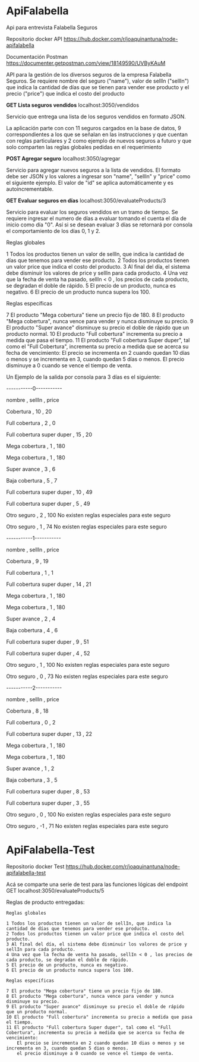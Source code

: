 # ApiFalabella
Api para entrevista Falabella Seguros

Repositorio docker API
https://hub.docker.com/r/joaquinantuna/node-apifalabella

Documentación Postman
https://documenter.getpostman.com/view/18149590/UVByKAuM

API para la gestión de los diversos seguros de la empresa Falabella Seguros. Se requiere nombre del seguro ("name"), valor de sellIn ("sellIn") que indica la cantidad de días que se tienen para vender ese producto y el precio ("price") que indica el costo del producto


**GET Lista seguros vendidos** localhost:3050/vendidos

Servicio que entrega una lista de los seguros vendidos en formato JSON.

La aplicación parte con con 11 seguros cargados en la base de datos, 9 correspondientes a los que se señalan en las instrucciones y que cuentan con reglas particulares y 2 como ejemplo de nuevos seguros a futuro y que solo comparten las reglas globales pedidas en el requerimiento

**POST Agregar seguro** localhost:3050/agregar

Servicio para agregar nuevos seguros a la lista de vendidos. El formato debe ser JSON y los valores a ingresar son "name", "sellIn" y "price" como el siguiente ejemplo. El valor de "id" se aplica automáticamente y es autoincrementable.

**GET Evaluar seguros en días** localhost:3050/evaluateProducts/3

Servicio para evaluar los seguros vendidos en un tramo de tiempo. Se requiere ingresar el numero de días a evaluar tomando el cuenta el día de inicio como día "0". Así si se desean evaluar 3 días se retornará por consola el comportamiento de los días 0, 1 y 2.

Reglas globales

1 Todos los productos tienen un valor de sellIn, que indica la cantidad de días que tenemos para vender ese producto. 2 Todos los productos tienen un valor price que indica el costo del producto. 3 Al final del día, el sistema debe disminuir los valores de price y sellIn para cada producto. 4 Una vez que la fecha de venta ha pasado, sellIn < 0 , los precios de cada producto, se degradan el doble de rápido. 5 El precio de un producto, nunca es negativo. 6 El precio de un producto nunca supera los 100.

Reglas específicas

7 El producto "Mega cobertura" tiene un precio fijo de 180. 8 El producto "Mega cobertura", nunca vence para vender y nunca disminuye su precio. 9 El producto "Super avance" disminuye su precio el doble de rápido que un producto normal. 10 El producto "Full cobertura" incrementa su precio a medida que pasa el tiempo. 11 El producto "Full cobertura Super duper", tal como el "Full Cobertura", incrementa su precio a medida que se acerca su fecha de vencimiento: El precio se incrementa en 2 cuando quedan 10 días o menos y se incrementa en 3, cuando quedan 5 días o menos. El precio disminuye a 0 cuando se vence el tiempo de venta.

Un Ejemplo de la salida por consola para 3 días es el siguiente:

-----------0-----------

nombre , sellIn , price

Cobertura , 10 , 20

Full cobertura , 2 , 0

Full cobertura super duper , 15 , 20

Mega cobertura , 1 , 180

Mega cobertura , 1 , 180

Super avance , 3 , 6

Baja cobertura , 5 , 7

Full cobertura super duper , 10 , 49

Full cobertura super duper , 5 , 49

Otro seguro , 2 , 100 No existen reglas especiales para este seguro

Otro seguro , 1 , 74 No existen reglas especiales para este seguro

-----------1-----------

nombre , sellIn , price

Cobertura , 9 , 19

Full cobertura , 1 , 1

Full cobertura super duper , 14 , 21

Mega cobertura , 1 , 180

Mega cobertura , 1 , 180

Super avance , 2 , 4

Baja cobertura , 4 , 6

Full cobertura super duper , 9 , 51

Full cobertura super duper , 4 , 52

Otro seguro , 1 , 100 No existen reglas especiales para este seguro

Otro seguro , 0 , 73 No existen reglas especiales para este seguro

-----------2-----------

nombre , sellIn , price

Cobertura , 8 , 18

Full cobertura , 0 , 2

Full cobertura super duper , 13 , 22

Mega cobertura , 1 , 180

Mega cobertura , 1 , 180

Super avance , 1 , 2

Baja cobertura , 3 , 5

Full cobertura super duper , 8 , 53

Full cobertura super duper , 3 , 55

Otro seguro , 0 , 100 No existen reglas especiales para este seguro

Otro seguro , -1 , 71 No existen reglas especiales para este seguro


# ApiFalabella-Test

Repositorio docker Test
https://hub.docker.com/r/joaquinantuna/node-apifalabella-test

Acá se comparte una serie de test para las funciones lógicas del endpoint GET localhost:3050/evaluateProducts/5

Reglas de producto entregadas:
    
    Reglas globales

    1 Todos los productos tienen un valor de sellIn, que indica la cantidad de días que tenemos para vender ese producto.
    2 Todos los productos tienen un valor price que indica el costo del producto.
    3 Al final del día, el sistema debe disminuir los valores de price y sellIn para cada producto.
    4 Una vez que la fecha de venta ha pasado, sellIn < 0 , los precios de cada producto, se degradan el doble de rápido.
    5 El precio de un producto, nunca es negativo.
    6 El precio de un producto nunca supera los 100.

    Reglas específicas

    7 El producto "Mega cobertura" tiene un precio fijo de 180.
    8 El producto "Mega cobertura", nunca vence para vender y nunca disminuye su precio.
    9 El producto "Super avance" disminuye su precio el doble de rápido que un producto normal.
    10 El producto "Full cobertura" incrementa su precio a medida que pasa el tiempo.
    11 El producto "Full cobertura Super duper", tal como el "Full Cobertura", incrementa su precio a medida que se acerca su fecha de vencimiento:
        El precio se incrementa en 2 cuando quedan 10 dias o menos y se incrementa en 3, cuando quedan 5 dias o menos.
        el precio disminuye a 0 cuando se vence el tiempo de venta. 
